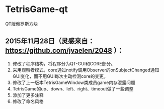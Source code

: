 # TetrisGame-qt
QT版俄罗斯方块

## 2015年11月28日（灵感来自：https://github.com/jvaelen/2048 ）：
1. 修改了程序结构，将程序分为QT-GUI和CORE部分。
2. 采用观察者模式，core通过notify调用Observer的onSubjectChanged通知GUI变化，而不用GUI每次主动检测core的变更。
3. 修改了上一版本TetrisGameWindow类成员game内存泄露问题
4. TetrisGame的up、down、left、right、timeout做了一些调整
5. 添加了更多注释
6. 修改了命名风格
